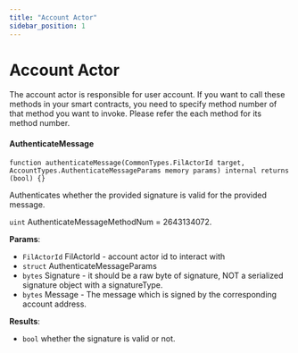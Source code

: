 ```yaml
---
title: "Account Actor"
sidebar_position: 1
---
```


# Account Actor

The account actor is responsible for user account. If you want to call these methods in your smart  contracts, you need to specify method number of that method you want to invoke. Please refer the each method for its method number.

#### **AuthenticateMessage**

```solidity
function authenticateMessage(CommonTypes.FilActorId target, AccountTypes.AuthenticateMessageParams memory params) internal returns (bool) {}
```

Authenticates whether the provided signature is valid for the provided message. 

`uint` AuthenticateMessageMethodNum = 2643134072.

**Params**:

+ `FilActorId` FilActorId - account actor id to interact with
+  `struct` AuthenticateMessageParams
  + `bytes` Signature - it should be a raw byte of signature, NOT a serialized signature object with a signatureType.
  + `bytes` Message -  The message which is signed by the corresponding account address.

**Results**:

+  `bool` whether the signature is valid or not.
